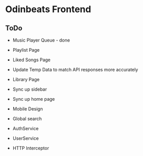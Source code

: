 # Odinbeats Frontend

## ToDo

- Music Player Queue - done
- Playlist Page
- Liked Songs Page
- Update Temp Data to match API responses more accurately
- Library Page
- Sync up sidebar
- Sync up home page

- Mobile Design
- Global search

- AuthService
- UserService
- HTTP Interceptor